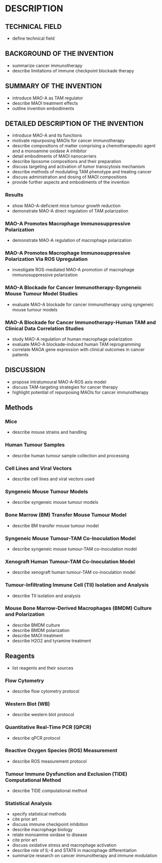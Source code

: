 # DESCRIPTION

## TECHNICAL FIELD

- define technical field

## BACKGROUND OF THE INVENTION

- summarize cancer immunotherapy
- describe limitations of immune checkpoint blockade therapy

## SUMMARY OF THE INVENTION

- introduce MAO-A as TAM regulator
- describe MAOI treatment effects
- outline invention embodiments

## DETAILED DESCRIPTION OF THE INVENTION

- introduce MAO-A and its functions
- motivate repurposing MAOIs for cancer immunotherapy
- describe compositions of matter comprising a chemotherapeutic agent and a monoamine oxidase A inhibitor
- detail embodiments of MAOI nanocarriers
- describe liposome compositions and their preparation
- discuss targeting and activation of tumor transcytosis mechanism
- describe methods of modulating TAM phenotype and treating cancer
- discuss administration and dosing of MAOI compositions
- provide further aspects and embodiments of the invention

### Results

- show MAO-A-deficient mice tumour growth reduction
- demonstrate MAO-A direct regulation of TAM polarization

### MAO-A Promotes Macrophage Immunosuppressive Polarization

- demonstrate MAO-A regulation of macrophage polarization

### MAO-A Promotes Macrophage Immunosuppressive Polarization Via ROS Upregulation

- investigate ROS-mediated MAO-A promotion of macrophage immunosuppressive polarization

### MAO-A Blockade for Cancer Immunotherapy-Syngeneic Mouse Tumour Model Studies

- evaluate MAO-A blockade for cancer immunotherapy using syngeneic mouse tumour models

### MAO-A Blockade for Cancer Immunotherapy-Human TAM and Clinical Data Correlation Studies

- study MAO-A regulation of human macrophage polarization
- evaluate MAO-A blockade-induced human TAM reprogramming
- correlate MAOA gene expression with clinical outcomes in cancer patients

## DISCUSSION

- propose intratumoural MAO-A-ROS axis model
- discuss TAM-targeting strategies for cancer therapy
- highlight potential of repurposing MAOIs for cancer immunotherapy

## Methods

### Mice

- describe mouse strains and handling

### Human Tumour Samples

- describe human tumour sample collection and processing

### Cell Lines and Viral Vectors

- describe cell lines and viral vectors used

### Syngeneic Mouse Tumour Models

- describe syngeneic mouse tumour models

### Bone Marrow (BM) Transfer Mouse Tumour Model

- describe BM transfer mouse tumour model

### Syngeneic Mouse Tumour-TAM Co-Inoculation Model

- describe syngeneic mouse tumour-TAM co-inoculation model

### Xenograft Human Tumour-TAM Co-Inoculation Model

- describe xenograft human tumour-TAM co-inoculation model

### Tumour-Infiltrating Immune Cell (TII) Isolation and Analysis

- describe TII isolation and analysis

### Mouse Bone Marrow-Derived Macrophages (BMDM) Culture and Polarization

- describe BMDM culture
- describe BMDM polarization
- describe MAOI treatment
- describe H2O2 and tyramine treatment

## Reagents

- list reagents and their sources

### Flow Cytometry

- describe flow cytometry protocol

### Western Blot (WB)

- describe western blot protocol

### Quantitative Real-Time PCR (QPCR)

- describe qPCR protocol

### Reactive Oxygen Species (ROS) Measurement

- describe ROS measurement protocol

### Tumour Immune Dysfunction and Exclusion (TIDE) Computational Method

- describe TIDE computational method

### Statistical Analysis

- specify statistical methods
- cite prior art
- discuss immune checkpoint inhibition
- describe macrophage biology
- relate monoamine oxidase to disease
- cite prior art
- discuss oxidative stress and macrophage activation
- describe role of IL-4 and STAT6 in macrophage differentiation
- summarize research on cancer immunotherapy and immune modulation

